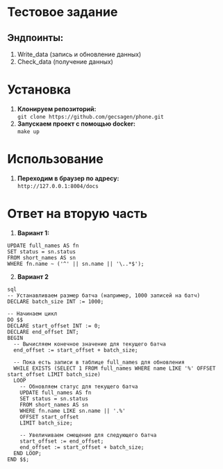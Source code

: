 # Тестовое задание  

## Эндпоинты:  
1. Write_data (запись и обновление данных)  
2. Check_data (получение данных)
   
# Установка  
1. **Клонируем репозиторий:**  
     `git clone https://github.com/gecsagen/phone.git`  
2. **Запускаем проект с помощью docker:**   
     `make up`  
# Использование  
1. **Переходим в браузер по адресу:**  
     `http://127.0.0.1:8004/docs`
# Ответ на вторую часть  
1. **Вариант 1:**  
```
UPDATE full_names AS fn
SET status = sn.status
FROM short_names AS sn
WHERE fn.name ~ ('^' || sn.name || '\..*$');
```

2. **Вариант 2**
```
sql
-- Устанавливаем размер батча (например, 1000 записей на батч)
DECLARE batch_size INT := 1000;

-- Начинаем цикл
DO $$ 
DECLARE start_offset INT := 0;
DECLARE end_offset INT;
BEGIN
  -- Вычисляем конечное значение для текущего батча
  end_offset := start_offset + batch_size;
  
  -- Пока есть записи в таблице full_names для обновления
  WHILE EXISTS (SELECT 1 FROM full_names WHERE name LIKE '%' OFFSET start_offset LIMIT batch_size) 
  LOOP
    -- Обновляем статус для текущего батча
    UPDATE full_names AS fn
    SET status = sn.status
    FROM short_names AS sn
    WHERE fn.name LIKE sn.name || '.%'
    OFFSET start_offset
    LIMIT batch_size;
    
    -- Увеличиваем смещение для следующего батча
    start_offset := end_offset;
    end_offset := start_offset + batch_size;
  END LOOP;
END $$;
```


